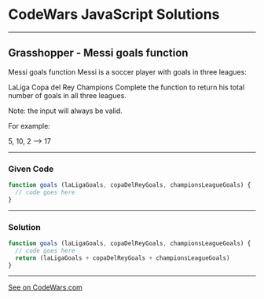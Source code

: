 # CodeWars JavaScript Solutions

---

## Grasshopper - Messi goals function

Messi goals function
Messi is a soccer player with goals in three leagues:

LaLiga
Copa del Rey
Champions
Complete the function to return his total number of goals in all three leagues.

Note: the input will always be valid.

For example:

5, 10, 2  -->  17

---

### Given Code


```javascript
function goals (laLigaGoals, copaDelReyGoals, championsLeagueGoals) {
  // code goes here
}
```

---

### Solution


```javascript
function goals (laLigaGoals, copaDelReyGoals, championsLeagueGoals) {
  // code goes here
  return (laLigaGoals + copaDelReyGoals + championsLeagueGoals)
}
```


---


[See on CodeWars.com](https://www.codewars.com/)